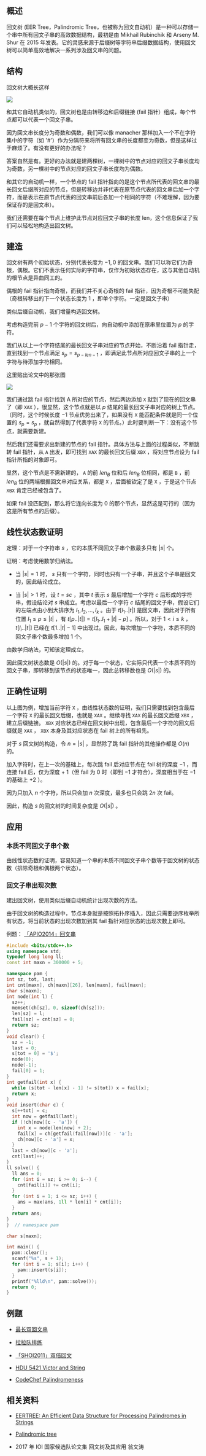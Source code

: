 ## 概述

回文树 (EER Tree，Palindromic Tree，也被称为回文自动机）是一种可以存储一个串中所有回文子串的高效数据结构，最初是由 Mikhail Rubinchik 和 Arseny M. Shur 在 2015 年发表。它的灵感来源于后缀树等字符串后缀数据结构，使用回文树可以简单高效地解决一系列涉及回文串的问题。

## 结构

回文树大概长这样

![](./images/pam1.png)

和其它自动机类似的，回文树也是由转移边和后缀链接 (fail 指针）组成，每个节点都可以代表一个回文子串。

因为回文串长度分为奇数和偶数，我们可以像 manacher 那样加入一个不在字符集中的字符（如 '#'）作为分隔符来将所有回文串的长度都变为奇数，但是这样过于麻烦了。有没有更好的办法呢？

答案自然是有。更好的办法就是建两棵树，一棵树中的节点对应的回文子串长度均为奇数，另一棵树中的节点对应的回文子串长度均为偶数。

和其它的自动机一样，一个节点的 fail 指针指向的是这个节点所代表的回文串的最长回文后缀所对应的节点，但是转移边并非代表在原节点代表的回文串后加一个字符，而是表示在原节点代表的回文串前后各加一个相同的字符（不难理解，因为要保证存的是回文串）。

我们还需要在每个节点上维护此节点对应回文子串的长度 len，这个信息保证了我们可以轻松地构造出回文树。

## 建造

回文树有两个初始状态，分别代表长度为 $-1,0$ 的回文串。我们可以称它们为奇根，偶根。它们不表示任何实际的字符串，仅作为初始状态存在，这与其他自动机的根节点是异曲同工的。

偶根的 fail 指针指向奇根，而我们并不关心奇根的 fail 指针，因为奇根不可能失配（奇根转移出的下一个状态长度为 $1$ ，即单个字符。一定是回文子串）

类似后缀自动机，我们增量构造回文树。

考虑构造完前 $p-1$ 个字符的回文树后，向自动机中添加在原串里位置为 $p$ 的字符。

我们从以上一个字符结尾的最长回文子串对应的节点开始，不断沿着 fail 指针走，直到找到一个节点满足 $s_{p}=s_{p-len-1}$ ，即满足此节点所对应回文子串的上一个字符与待添加字符相同。

这里贴出论文中的那张图

![](./images/pam2.png)

我们通过跳 fail 指针找到 A 所对应的节点，然后两边添加 `X` 就到了现在的回文串了（即 `XAX` ），很显然，这个节点就是以 $p$ 结尾的最长回文子串对应的树上节点。（同时，这个时候长度 $-1$ 节点优势出来了，如果没有 `X` 能匹配条件就是同一个位置的 $s_p=s_p$ ，就自然得到了代表字符 `X` 的节点。）此时要判断一下：没有这个节点，就需要新建。

然后我们还需要求出新建的节点的 fail 指针。具体方法与上面的过程类似，不断跳转 fail 指针，从 `A` 出发，即可找到 `XAX` 的最长回文后缀 `XBX` ，将对应节点设为 fail 指针所指的对象即可。

显然，这个节点是不需新建的， `A` 的前 $len_B$ 位和后 $len_B$ 位相同，都是 `B` ，前 $len_B$ 位的两端根据回文串对应关系，都是 `X` ，后面被钦定了是 `X` ，于是这个节点 `XBX` 肯定已经被包含了。

如果 fail 没匹配到，那么将它连向长度为 $0$ 的那个节点，显然这是可行的（因为这是所有节点的后缀）。

## 线性状态数证明

定理：对于一个字符串 $s$ ，它的本质不同回文子串个数最多只有 $|s|$ 个。

证明：考虑使用数学归纳法。

-   当 $|s| =1$ 时， $s$ 只有一个字符，同时也只有一个子串，并且这个子串是回文的，因此结论成立。

-   当 $|s| >1$ 时，设 $t=sc$ ，其中 $t$ 表示 $s$ 最后增加一个字符 $c$ 后形成的字符串，假设结论对 $s$ 串成立。考虑以最后一个字符 $c$ 结尾的回文子串，假设它们的左端点由小到大排序为 $l_1,l_2,\dots,l_k$ 。由于 $t[l_1..|t|]$ 是回文串，因此对于所有位置 $l_1 \le p \le |t|$ ，有 $t[p..|t|]=t[l_1..l_1+|t|-p]$ 。所以，对于 $1 < i \le k$ ， $t[l_i..|t|]$ 已经在 $t[1..|t|-1]$ 中出现过。因此，每次增加一个字符，本质不同的回文子串个数最多增加 $1$ 个。

由数学归纳法，可知该定理成立。

因此回文树状态数是 $O(|s|)$ 的。对于每一个状态，它实际只代表一个本质不同的回文子串，即转移到该节点的状态唯一，因此总转移数也是 $O(|s|)$ 的。

## 正确性证明

以上图为例，增加当前字符 `X` ，由线性状态数的证明，我们只需要找到包含最后一个字符 `X` 的最长回文后缀，也就是 `XAX` 。继续寻找 `XAX` 的最长回文后缀 `XBX` ，建立后缀链接。 `XBX` 对应状态已经在回文树中出现，包含最后一个字符的回文后缀就是 `XAX` ， `XBX` 本身及其对应状态在 fail 树上的所有祖先。

对于 $s$ 回文树的构造，令 $n=|s|$ ，显然除了跳 fail 指针的其他操作都是 $O(n)$ 的。

加入字符时，在上一次的基础上，每次跳 fail 后对应节点在 fail 树的深度 $-1$ ，而连接 fail 后，仅为深度 + 1（但 fail 为 $0$ 时（即到 $-1$ 才符合），深度相当于在 $-1$ 的基础上 $+2$ ）。

因为只加入 $n$ 个字符，所以只会加 $n$ 次深度，最多也只会跳 $2n$ 次 fail。

因此，构造 $s$ 的回文树的时间复杂度是 $O(|s|)$ 。

## 应用

### 本质不同回文子串个数

由线性状态数的证明，容易知道一个串的本质不同回文子串个数等于回文树的状态数（排除奇根和偶根两个状态）。

### 回文子串出现次数

建出回文树，使用类似后缀自动机统计出现次数的方法。

由于回文树的构造过程中，节点本身就是按照拓扑序插入，因此只需要逆序枚举所有状态，将当前状态的出现次数加到其 fail 指针对应状态的出现次数上即可。

例题： [「APIO2014」回文串](https://www.luogu.org/problem/P3649) 

```cpp
#include <bits/stdc++.h>
using namespace std;
typedef long long ll;
const int maxn = 300000 + 5;

namespace pam {
int sz, tot, last;
int cnt[maxn], ch[maxn][26], len[maxn], fail[maxn];
char s[maxn];
int node(int l) {
  sz++;
  memset(ch[sz], 0, sizeof(ch[sz]));
  len[sz] = l;
  fail[sz] = cnt[sz] = 0;
  return sz;
}
void clear() {
  sz = -1;
  last = 0;
  s[tot = 0] = '$';
  node(0);
  node(-1);
  fail[0] = 1;
}
int getfail(int x) {
  while (s[tot - len[x] - 1] != s[tot]) x = fail[x];
  return x;
}
void insert(char c) {
  s[++tot] = c;
  int now = getfail(last);
  if (!ch[now][c - 'a']) {
    int x = node(len[now] + 2);
    fail[x] = ch[getfail(fail[now])][c - 'a'];
    ch[now][c - 'a'] = x;
  }
  last = ch[now][c - 'a'];
  cnt[last]++;
}
ll solve() {
  ll ans = 0;
  for (int i = sz; i >= 0; i--) {
    cnt[fail[i]] += cnt[i];
  }
  for (int i = 1; i <= sz; i++) {
    ans = max(ans, 1ll * len[i] * cnt[i]);
  }
  return ans;
}
}  // namespace pam

char s[maxn];

int main() {
  pam::clear();
  scanf("%s", s + 1);
  for (int i = 1; s[i]; i++) {
    pam::insert(s[i]);
  }
  printf("%lld\n", pam::solve());
  return 0;
}
```

## 例题

-    [最长双回文串](https://www.luogu.org/problem/P4555) 

-    [拉拉队排练](https://www.luogu.org/problem/P1659) 

-    [「SHOI2011」双倍回文](https://www.luogu.org/problem/P4287) 

-    [HDU 5421 Victor and String](http://acm.hdu.edu.cn/showproblem.php?pid=5421) 

-    [CodeChef Palindromeness](https://www.codechef.com/LTIME23/problems/PALPROB) 

## 相关资料

-    [EERTREE: An Efficient Data Structure for Processing Palindromes in Strings](https://arxiv.org/pdf/1506.04862)

-    [Palindromic tree](http://adilet.org/blog/palindromic-tree/) 

-   2017 年 IOI 国家候选队论文集 回文树及其应用 翁文涛
